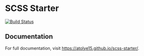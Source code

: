 # SCSS Starter

[![Build Status](https://github.com/atolye15/scss-starter/workflows/Tests/badge.svg)](https://github.com/atolye15/scss-starter/actions?workflow=Tests)

## Documentation

For full documentation, visit <https://atolye15.github.io/scss-starter/>.
